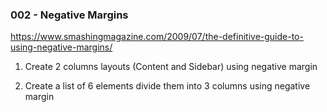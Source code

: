 ### 002 - Negative Margins

https://www.smashingmagazine.com/2009/07/the-definitive-guide-to-using-negative-margins/

1. Create 2 columns layouts (Content and Sidebar) using negative margin

2. Create a list of 6 elements divide them into 3 columns using negative margin